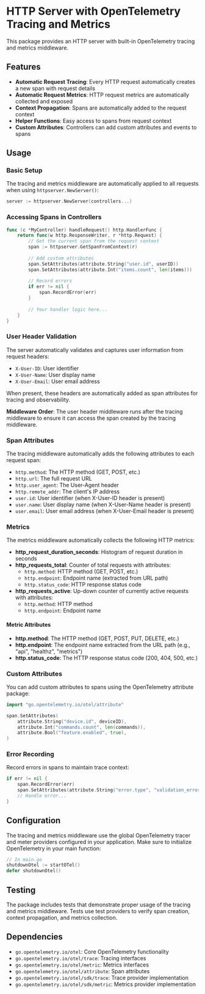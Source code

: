 # HTTP Server with OpenTelemetry Tracing and Metrics

This package provides an HTTP server with built-in OpenTelemetry tracing and metrics middleware.

## Features

- **Automatic Request Tracing**: Every HTTP request automatically creates a new span with request details
- **Automatic Request Metrics**: HTTP request metrics are automatically collected and exposed
- **Context Propagation**: Spans are automatically added to the request context
- **Helper Functions**: Easy access to spans from request context
- **Custom Attributes**: Controllers can add custom attributes and events to spans

## Usage

### Basic Setup

The tracing and metrics middleware are automatically applied to all requests when using `httpserver.NewServer()`:

```go
server := httpserver.NewServer(controllers...)
```

### Accessing Spans in Controllers

```go
func (c *MyController) handleRequest() http.HandlerFunc {
    return func(w http.ResponseWriter, r *http.Request) {
        // Get the current span from the request context
        span := httpserver.GetSpanFromContext(r)
        
        // Add custom attributes
        span.SetAttributes(attribute.String("user.id", userID))
        span.SetAttributes(attribute.Int("items.count", len(items)))
        
        // Record errors
        if err != nil {
            span.RecordError(err)
        }
        
        // Your handler logic here...
    }
}
```

### User Header Validation

The server automatically validates and captures user information from request headers:

- `X-User-ID`: User identifier
- `X-User-Name`: User display name  
- `X-User-Email`: User email address

When present, these headers are automatically added as span attributes for tracing and observability.

**Middleware Order**: The user header middleware runs after the tracing middleware to ensure it can access the span created by the tracing middleware.

### Span Attributes

The tracing middleware automatically adds the following attributes to each request span:

- `http.method`: The HTTP method (GET, POST, etc.)
- `http.url`: The full request URL
- `http.user_agent`: The User-Agent header
- `http.remote_addr`: The client's IP address
- `user.id`: User identifier (when X-User-ID header is present)
- `user.name`: User display name (when X-User-Name header is present)
- `user.email`: User email address (when X-User-Email header is present)

### Metrics

The metrics middleware automatically collects the following HTTP metrics:

- **http_request_duration_seconds**: Histogram of request duration in seconds
- **http_requests_total**: Counter of total requests with attributes:
  - `http.method`: HTTP method (GET, POST, etc.)
  - `http.endpoint`: Endpoint name (extracted from URL path)
  - `http.status_code`: HTTP response status code
- **http_requests_active**: Up-down counter of currently active requests with attributes:
  - `http.method`: HTTP method
  - `http.endpoint`: Endpoint name

#### Metric Attributes

- **http.method**: The HTTP method (GET, POST, PUT, DELETE, etc.)
- **http.endpoint**: The endpoint name extracted from the URL path (e.g., "api", "healthz", "metrics")
- **http.status_code**: The HTTP response status code (200, 404, 500, etc.)

### Custom Attributes

You can add custom attributes to spans using the OpenTelemetry attribute package:

```go
import "go.opentelemetry.io/otel/attribute"

span.SetAttributes(
    attribute.String("device.id", deviceID),
    attribute.Int("commands.count", len(commands)),
    attribute.Bool("feature.enabled", true),
)
```

### Error Recording

Record errors in spans to maintain trace context:

```go
if err != nil {
    span.RecordError(err)
    span.SetAttributes(attribute.String("error.type", "validation_error"))
    // Handle error...
}
```

## Configuration

The tracing and metrics middleware use the global OpenTelemetry tracer and meter providers configured in your application. Make sure to initialize OpenTelemetry in your main function:

```go
// In main.go
shutdownOtel := startOTel()
defer shutdownOtel()
```

## Testing

The package includes tests that demonstrate proper usage of the tracing and metrics middleware. Tests use test providers to verify span creation, context propagation, and metrics collection.

## Dependencies

- `go.opentelemetry.io/otel`: Core OpenTelemetry functionality
- `go.opentelemetry.io/otel/trace`: Tracing interfaces
- `go.opentelemetry.io/otel/metric`: Metrics interfaces
- `go.opentelemetry.io/otel/attribute`: Span attributes
- `go.opentelemetry.io/otel/sdk/trace`: Trace provider implementation
- `go.opentelemetry.io/otel/sdk/metric`: Metrics provider implementation 